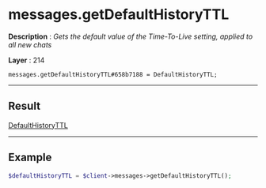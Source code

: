 # messages.getDefaultHistoryTTL

**Description** : *Gets the default value of the Time\-To\-Live setting, applied to all new chats*

**Layer** : 214

```tl
messages.getDefaultHistoryTTL#658b7188 = DefaultHistoryTTL;
```

---

## Result

[DefaultHistoryTTL](type/DefaultHistoryTTL)

---

## Example

```php
$defaultHistoryTTL = $client->messages->getDefaultHistoryTTL();
```